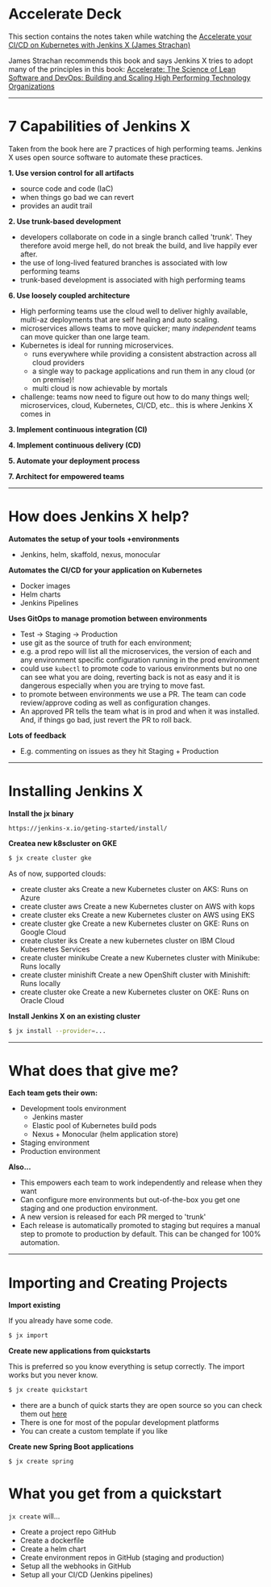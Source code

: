 # Accelerate Deck

This section contains the notes taken while watching the  [Accelerate your CI/CD on Kubernetes with Jenkins X (James Strachan)](https://www.youtube.com/watch?v=u4kyipOT44A)

James Strachan recommends this book and says Jenkins X tries to adopt many of the principles in this book: [Accelerate: The Science of Lean Software and DevOps: Building and Scaling High Performing Technology Organizations](https://www.amazon.com/Accelerate-Software-Performing-Technology-Organizations/dp/1942788339)

--------------------------------------------------------------------------------

# 7 Capabilities of Jenkins X

Taken from the book here are 7 practices of high performing teams. Jenkins X uses open source software to automate these practices.   

**1. Use version control for all artifacts**

* source code and code (IaC)
* when things go bad we can revert
* provides an audit trail

**2. Use trunk-based development**

* developers collaborate on code in a single branch called 'trunk'. They therefore avoid merge hell, do not break the build, and live happily ever after.
* the use of long-lived featured branches is associated with low performing teams
* trunk-based development is associated with high performing teams

**6. Use loosely coupled architecture**

* High performing teams use the cloud well  to deliver highly available, multi-az deployments that are self healing and auto scaling.
* microservices allows teams to move quicker; many *independent* teams can move quicker than one large team.
* Kubernetes is ideal for running microservices.  
    * runs everywhere while providing a consistent abstraction across all cloud providers
    * a single way to package applications and run them in any cloud (or on premise)!
    * multi cloud is now achievable by mortals
* challenge: teams now need to figure out how to do many things well; microservices, cloud, Kubernetes, CI/CD, etc.. this is where Jenkins X comes in

**3. Implement continuous integration (CI)**

**4. Implement continuous delivery (CD)**

**5. Automate your deployment process**

**7. Architect for empowered teams**

--------------------------------------------------------------------------------

# How does Jenkins X help?

**Automates the setup of your tools +environments**

* Jenkins, helm, skaffold, nexus, monocular

**Automates the CI/CD for your application on Kubernetes**

* Docker images
* Helm charts
* Jenkins Pipelines

**Uses GitOps to manage promotion between environments**

* Test -> Staging -> Production
* use git as the source of truth for each environment;
* e.g. a prod repo will list all the microservices, the version of each and any environment specific configuration running in the prod environment
* could use `kubectl` to promote code to various environments but no one can see what you are doing, reverting back is not as easy and it is dangerous especially when you are trying to move fast.
* to promote between environments we use a PR. The team can code review/approve coding as well as configuration changes.
* An approved PR tells the team what is in prod and when it was installed.  And, if things go bad, just revert the PR to roll back.


**Lots of feedback**

* E.g. commenting on issues as they hit Staging + Production

--------------------------------------------------------------------------------

# Installing Jenkins X

**Install the jx binary**

```
https://jenkins-x.io/geting-started/install/
```

**Createa new k8scluster on GKE**

```bash
$ jx create cluster gke
```
As of now, supported clouds:

* create cluster aks Create a new Kubernetes cluster on AKS: Runs on Azure
* create cluster aws Create a new Kubernetes cluster on AWS with kops
* create cluster eks Create a new Kubernetes cluster on AWS using EKS
* create cluster gke Create a new Kubernetes cluster on GKE: Runs on Google Cloud
* create cluster iks Create a new kubernetes cluster on IBM Cloud Kubernetes Services
* create cluster minikube Create a new Kubernetes cluster with Minikube: Runs locally
* create cluster minishift Create a new OpenShift cluster with Minishift: Runs locally
* create cluster oke Create a new Kubernetes cluster on OKE: Runs on Oracle Cloud


**Install Jenkins X on an existing cluster**

```bash
$ jx install --provider=...
```

--------------------------------------------------------------------------------

# What does that give me?

**Each team gets their own:**

* Development tools environment
    * Jenkins master
    * Elastic pool of Kubernetes build pods
    * Nexus + Monocular (helm application store)
* Staging environment
* Production environment

**Also...**

* This empowers each team to work independently and release when they want
* Can configure more environments but out-of-the-box you get one staging and one production environment.
* A new version is released for each PR merged to 'trunk'
* Each release is automatically promoted to staging but requires a manual step to promote to production by default.  This can be changed for 100% automation.


--------------------------------------------------------------------------------

# Importing and Creating Projects

**Import existing**

If you already have some code.

```bash
$ jx import
```

**Create new applications from quickstarts**

This is preferred so you know everything is setup correctly. The import works but you never know.

```bash
$ jx create quickstart
```
* there are a bunch of quick starts they are open source so you can check them out [here](https://github.com/jenkins-x-quickstarts)
* There is one for most of the popular development platforms
* You can create a custom template if you like



**Create new Spring Boot applications**

```bash
$ jx create spring
```

# What you get from a quickstart

`jx create` will...

* Create a project repo GitHub
* Create a dockerfile
* Create a helm chart
* Create environment repos in GitHub (staging and production)
* Setup all the webhooks in GitHub
* Setup all your CI/CD (Jenkins pipelines)
